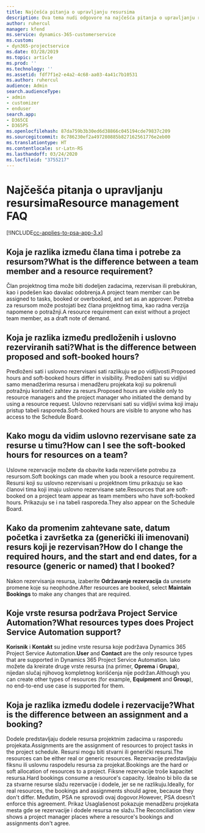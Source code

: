 ```yaml
---
title: Najčešća pitanja o upravljanju resursima
description: Ova tema nudi odgovore na najčešća pitanja o upravljanju resursima.
author: ruhercul
manager: kfend
ms.service: dynamics-365-customerservice
ms.custom:
- dyn365-projectservice
ms.date: 03/28/2019
ms.topic: article
ms.prod: ''
ms.technology: ''
ms.assetid: fdf7f1e2-e4a2-4c68-aa03-4a41c7b10531
ms.author: ruhercul
audience: Admin
search.audienceType:
- admin
- customizer
- enduser
search.app:
- D365CE
- D365PS
ms.openlocfilehash: 87da759b3b30ed6d38866c045194cde79837c209
ms.sourcegitcommit: 8c786230ef2a497280885b827162561776e2eb00
ms.translationtype: HT
ms.contentlocale: sr-Latn-RS
ms.lasthandoff: 03/24/2020
ms.locfileid: "3755217"
---
```

# <a name="resource-management-faq"></a><span data-ttu-id="94c2c-103">Najčešća pitanja o upravljanju resursima</span><span class="sxs-lookup"><span data-stu-id="94c2c-103">Resource management FAQ</span></span>

[!INCLUDE[cc-applies-to-psa-app-3.x](../includes/cc-applies-to-psa-app-3x.md)]

## <a name="what-is-the-difference-between-a-team-member-and-a-resource-requirement"></a><span data-ttu-id="94c2c-104">Koja je razlika između člana tima i potrebe za resursom?</span><span class="sxs-lookup"><span data-stu-id="94c2c-104">What is the difference between a team member and a resource requirement?</span></span>

<span data-ttu-id="94c2c-105">Član projektnog tima može biti dodeljen zadacima, rezervisan ili prebukiran, kao i podešen kao davalac odobrenja.</span><span class="sxs-lookup"><span data-stu-id="94c2c-105">A project team member can be assigned to tasks, booked or overbooked, and set as an approver.</span></span> <span data-ttu-id="94c2c-106">Potreba za resursom može postojati bez člana projektnog tima, kao radna verzija napomene o potražnji.</span><span class="sxs-lookup"><span data-stu-id="94c2c-106">A resource requirement can exist without a project team member, as a draft note of demand.</span></span> 

## <a name="what-is-the-difference-between-proposed-and-soft-booked-hours"></a><span data-ttu-id="94c2c-107">Koja je razlika između predloženih i uslovno rezerviranih sati?</span><span class="sxs-lookup"><span data-stu-id="94c2c-107">What is the difference between proposed and soft-booked hours?</span></span>

<span data-ttu-id="94c2c-108">Predloženi sati i uslovno rezervisani sati razlikuju se po vidljivosti.</span><span class="sxs-lookup"><span data-stu-id="94c2c-108">Proposed hours and soft-booked hours differ in visibility.</span></span> <span data-ttu-id="94c2c-109">Predloženi sati su vidljivi samo menadžerima resursa i menadžeru projekata koji su pokrenuli potražnju koristeći zahtev za resurs.</span><span class="sxs-lookup"><span data-stu-id="94c2c-109">Proposed hours are visible only to resource managers and the project manager who initiated the demand by using a resource request.</span></span> <span data-ttu-id="94c2c-110">Uslovno rezervisani sati su vidljivi svima koji imaju pristup tabeli rasporeda.</span><span class="sxs-lookup"><span data-stu-id="94c2c-110">Soft-booked hours are visible to anyone who has access to the Schedule Board.</span></span>

## <a name="how-can-i-see-the-soft-booked-hours-for-resources-on-a-team"></a><span data-ttu-id="94c2c-111">Kako mogu da vidim uslovno rezervisane sate za resurse u timu?</span><span class="sxs-lookup"><span data-stu-id="94c2c-111">How can I see the soft-booked hours for resources on a team?</span></span>

<span data-ttu-id="94c2c-112">Uslovne rezervacije možete da obavite kada rezervišete potrebu za resursom.</span><span class="sxs-lookup"><span data-stu-id="94c2c-112">Soft bookings can made when you book a resource requirement.</span></span> <span data-ttu-id="94c2c-113">Resursi koji su uslovno rezervisani u projektnom timu prikazuju se kao članovi tima koji imaju uslovno rezervisane sate.</span><span class="sxs-lookup"><span data-stu-id="94c2c-113">Resources that are soft-booked on a project team appear as team members who have soft-booked hours.</span></span> <span data-ttu-id="94c2c-114">Prikazuju se i na tabeli rasporeda.</span><span class="sxs-lookup"><span data-stu-id="94c2c-114">They also appear on the Schedule Board.</span></span>

## <a name="how-do-i-change-the-required-hours-and-the-start-and-end-dates-for-a-resource-generic-or-named-that-i-booked"></a><span data-ttu-id="94c2c-115">Kako da promenim zahtevane sate, datum početka i završetka za (generički ili imenovani) resurs koji je rezervisan?</span><span class="sxs-lookup"><span data-stu-id="94c2c-115">How do I change the required hours, and the start and end dates, for a resource (generic or named) that I booked?</span></span>

<span data-ttu-id="94c2c-116">Nakon rezervisanja resursa, izaberite **Održavanje rezervacija** da unesete promene koje su neophodne.</span><span class="sxs-lookup"><span data-stu-id="94c2c-116">After resources are booked, select **Maintain Bookings** to make any changes that are required.</span></span>

## <a name="what-resources-types-does-project-service-automation-support"></a><span data-ttu-id="94c2c-117">Koje vrste resursa podržava Project Service Automation?</span><span class="sxs-lookup"><span data-stu-id="94c2c-117">What resources types does Project Service Automation support?</span></span>

<span data-ttu-id="94c2c-118">**Korisnik** i **Kontakt** su jedine vrste resursa koje podržava Dynamics 365 Project Service Automation.</span><span class="sxs-lookup"><span data-stu-id="94c2c-118">**User** and **Contact** are the only resource types that are supported in Dynamics 365 Project Service Automation.</span></span> <span data-ttu-id="94c2c-119">Iako možete da kreirate druge vrste resursa (na primer, **Oprema** i **Grupa**), nijedan slučaj njihovog kompletnog korišćenja nije podržan.</span><span class="sxs-lookup"><span data-stu-id="94c2c-119">Although you can create other types of resources (for example, **Equipment** and **Group**), no end-to-end use case is supported for them.</span></span>

## <a name="what-is-the-difference-between-an-assignment-and-a-booking"></a><span data-ttu-id="94c2c-120">Koja je razlika između dodele i rezervacije?</span><span class="sxs-lookup"><span data-stu-id="94c2c-120">What is the difference between an assignment and a booking?</span></span>

<span data-ttu-id="94c2c-121">Dodele predstavljaju dodele resursa projektnim zadacima u rasporedu projekata.</span><span class="sxs-lookup"><span data-stu-id="94c2c-121">Assignments are the assignment of resources to project tasks in the project schedule.</span></span> <span data-ttu-id="94c2c-122">Resursi mogu biti stvarni ili generički resursi.</span><span class="sxs-lookup"><span data-stu-id="94c2c-122">The resources can be either real or generic resources.</span></span> <span data-ttu-id="94c2c-123">Rezervacije predstavljaju fiksnu ili uslovnu raspodelu resursa za projekat.</span><span class="sxs-lookup"><span data-stu-id="94c2c-123">Bookings are the hard or soft allocation of resources to a project.</span></span> <span data-ttu-id="94c2c-124">Fiksne rezervacije troše kapacitet resursa.</span><span class="sxs-lookup"><span data-stu-id="94c2c-124">Hard bookings consume a resource's capacity.</span></span> <span data-ttu-id="94c2c-125">Idealno bi bilo da se za stvarne resurse slažu rezervacije i dodele, jer se ne razlikuju.</span><span class="sxs-lookup"><span data-stu-id="94c2c-125">Ideally, for real resources, the bookings and assignments should agree, because they don't differ.</span></span> <span data-ttu-id="94c2c-126">Međutim, PSA ne sprovodi ovaj dogovor.</span><span class="sxs-lookup"><span data-stu-id="94c2c-126">However, PSA doesn't enforce this agreement.</span></span> <span data-ttu-id="94c2c-127">Prikaz Usaglašenost pokazuje menadžeru projekata mesta gde se rezervacije i dodele resursa ne slažu.</span><span class="sxs-lookup"><span data-stu-id="94c2c-127">The Reconciliation view shows a project manager places where a resource's bookings and assignments don't agree.</span></span>
